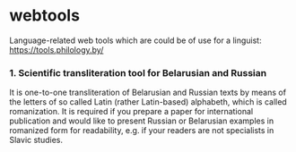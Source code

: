 # webtools
Language-related web tools which are could be of use for a linguist: https://tools.philology.by/

### 1. Scientific transliteration tool for Belarusian and Russian

It is one-to-one transliteration of Belarusian and Russian texts by means of the letters of so called Latin (rather Latin-based) alphabeth, which is called romanization. It is required if you prepare a paper for international publication and would like to present Russian or Belarusian examples in romanized form for readability, e.g. if your readers are not specialists in Slavic studies.
